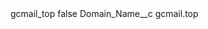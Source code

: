 <?xml version="1.0" encoding="UTF-8"?>
<CustomMetadata xmlns="http://soap.sforce.com/2006/04/metadata" xmlns:xsi="http://www.w3.org/2001/XMLSchema-instance" xmlns:xsd="http://www.w3.org/2001/XMLSchema">
    <label>gcmail_top</label>
    <protected>false</protected>
    <values>
        <field>Domain_Name__c</field>
        <value xsi:type="xsd:string">gcmail.top</value>
    </values>
</CustomMetadata>
